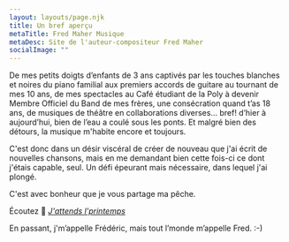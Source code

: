 ```yaml
---
layout: layouts/page.njk
title: Un bref aperçu
metaTitle: Fred Maher Musique
metaDesc: Site de l'auteur-compositeur Fred Maher
socialImage: ""
---
```

<!--\\[![Pochette de l'album J'attends l'printemps de Fred Maher](https://res.cloudinary.com/wikilouis/image/upload/e_sharpen/w_300/bo_1px_solid_rgb:7D7B53/l_text:Lora_180_300_italic:J'attends%0Al'printemps,g_south\\_east,x\\_-80,y_-80,co_rgb:97C85F/b_rgb:F2FCFC/v1581958264/fredmaher.jpg "Photo: Serge Morneau")](/j-attends-l-printemps/)-->    

De mes petits doigts d’enfants de 3 ans captivés par les touches blanches et noires du piano familial aux premiers accords de guitare au tournant de mes 10 ans, de mes spectacles au Café étudiant de la Poly à devenir Membre Officiel du Band de mes frères, une consécration quand t’as 18 ans, de musiques de théâtre en collaborations diverses… bref! d’hier à aujourd’hui, bien de l’eau a coulé sous les ponts. Et malgré bien des détours, la musique m'habite encore et toujours.

C'est donc dans un désir viscéral de créer de nouveau que j'ai écrit de nouvelles chansons, mais en me demandant bien cette fois-ci ce dont j'étais capable, seul. Un défi épeurant mais nécessaire, dans lequel j'ai plongé. 

C'est avec bonheur que je vous partage ma pêche.

Écoutez 🌱 *[J'attends l'printemps](/)*

En passant, j'm’appelle Frédéric, mais tout l’monde m’appelle Fred. :-)